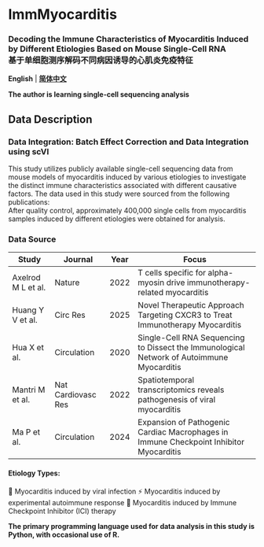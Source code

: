 # ImmMyocarditis
### Decoding the Immune Characteristics of Myocarditis Induced by Different Etiologies Based on Mouse Single-Cell RNA<br>基于单细胞测序解码不同病因诱导的心肌炎免疫特征

**English** | **[简体中文](./README_zh.md)**

**The author is learning single-cell sequencing analysis**

## Data Description
### Data Integration: Batch Effect Correction and Data Integration using scVI
This study utilizes publicly available single-cell sequencing data from mouse models of myocarditis induced by various etiologies to investigate the distinct immune characteristics associated with different causative factors. The data used in this study were sourced from the following publications:<br>
After quality control, approximately 400,000 single cells from myocarditis samples induced by different etiologies were obtained for analysis.
### Data Source
| Study | Journal | Year | Focus |
|-------|---------|------|-------|
| Axelrod M L et al. | Nature | 2022 | T cells specific for alpha-myosin drive immunotherapy-related myocarditis |
| Huang Y V et al. | Circ Res | 2025 | Novel Therapeutic Approach Targeting CXCR3 to Treat Immunotherapy Myocarditis |
| Hua X et al. | Circulation | 2020 | Single-Cell RNA Sequencing to Dissect the Immunological Network of Autoimmune Myocarditis |
| Mantri M et al. | Nat Cardiovasc Res | 2022 | Spatiotemporal transcriptomics reveals pathogenesis of viral myocarditis |
| Ma P et al. | Circulation | 2024 | Expansion of Pathogenic Cardiac Macrophages in Immune Checkpoint Inhibitor Myocarditis |

#### Etiology Types:
🦠 Myocarditis induced by viral infection
⚡ Myocarditis induced by experimental autoimmune response
💊 Myocarditis induced by Immune Checkpoint Inhibitor (ICI) therapy

**The primary programming language used for data analysis in this study is Python, with occasional use of R.**